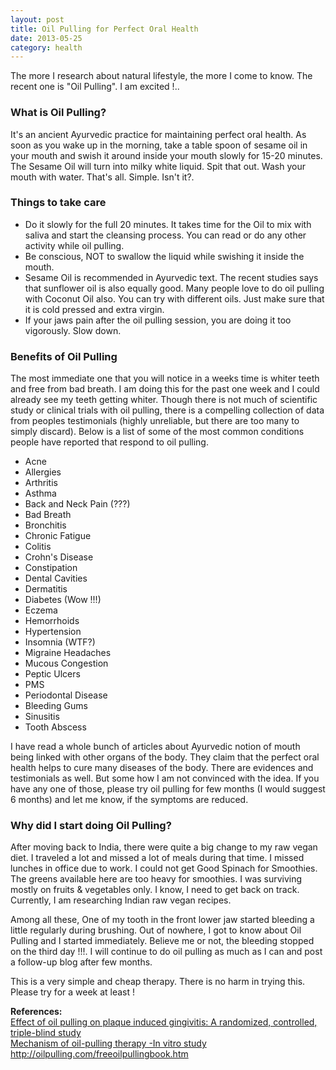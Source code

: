 ```yaml
---
layout: post
title: Oil Pulling for Perfect Oral Health
date: 2013-05-25
category: health
---
```


The more I research about natural lifestyle, the more I come to know. The recent one is "Oil Pulling". I am excited !..  
  
### What is Oil Pulling?
  
It's an ancient Ayurvedic practice for maintaining perfect oral health. As soon as you wake up in the morning, take a table spoon of sesame oil in your mouth and swish it around inside your mouth slowly for 15-20 minutes. The Sesame Oil will turn into milky white liquid. Spit that out. Wash your mouth with water. That's all. Simple. Isn't it?.  
  
### Things to take care
  
* Do it slowly for the full 20 minutes. It takes time for the Oil to mix with saliva and start the cleansing process. You can read or do any other activity while oil pulling.  
* Be conscious, NOT to swallow the liquid while swishing it inside the mouth.  
* Sesame Oil is recommended in Ayurvedic text. The recent studies says that sunflower oil is also equally good. Many people love to do oil pulling with Coconut Oil also. You can try with different oils. Just make sure that it is cold pressed and extra virgin.  
* If your jaws pain after the oil pulling session, you are doing it too vigorously. Slow down.  
  
### Benefits of Oil Pulling
  
The most immediate one that you will notice in a weeks time is whiter teeth and free from bad breath. I am doing this for the past one week and I could already see my teeth getting whiter. Though there is not much of scientific study or clinical trials with oil pulling, there is a compelling collection of data from peoples testimonials (highly unreliable, but there are too many to simply discard). Below is a list of some of the most common conditions people have reported that respond to oil pulling.  

* Acne  
* Allergies  
* Arthritis  
* Asthma  
* Back and Neck Pain (???)  
* Bad Breath  
* Bronchitis  
* Chronic Fatigue  
* Colitis  
* Crohn's Disease  
* Constipation  
* Dental Cavities  
* Dermatitis  
* Diabetes (Wow !!!)  
* Eczema  
* Hemorrhoids  
* Hypertension  
* Insomnia (WTF?)  
* Migraine Headaches  
* Mucous Congestion  
* Peptic Ulcers  
* PMS  
* Periodontal Disease  
* Bleeding Gums  
* Sinusitis  
* Tooth Abscess  

I have read a whole bunch of articles about Ayurvedic notion of mouth being linked with other organs of the body. They claim that the perfect oral health helps to cure many diseases of the body. There are evidences and testimonials as well. But some how I am not convinced with the idea. If you have any one of those, please try oil pulling for few months (I would suggest 6 months) and let me know, if the symptoms are reduced.  
  
### Why did I start doing Oil Pulling?
  
After moving back to India, there were quite a big change to my raw vegan diet. I traveled a lot and missed a lot of meals during that time. I missed lunches in office due to work. I could not get Good Spinach for Smoothies. The greens available here are too heavy for smoothies. I was surviving mostly on fruits & vegetables only. I know, I need to get back on track. Currently, I am researching Indian raw vegan recipes.  
  
Among all these, One of my tooth in the front lower jaw started bleeding a little regularly during brushing. Out of nowhere, I got to know about Oil Pulling and I started immediately. Believe me or not, the bleeding stopped on the third day !!!. I will continue to do oil pulling as much as I can and post a follow-up blog after few months.  
  
This is a very simple and cheap therapy. There is no harm in trying this. Please try for a week at least !  
  
**References:**  
[Effect of oil pulling on plaque induced gingivitis: A randomized, controlled, triple-blind study](http://www.ijdr.in/article.asp?issn=0970-9290;year=2009;volume=20;issue=1;spage=47;epage=51;aulast=Asokan)  
[Mechanism of oil-pulling therapy -In vitro study](http://www.ijdr.in/article.asp?issn=0970-9290;year=2011;volume=22;issue=1;spage=34;epage=37;aulast=Asokan)
<http://oilpulling.com/freeoilpullingbook.htm>  

